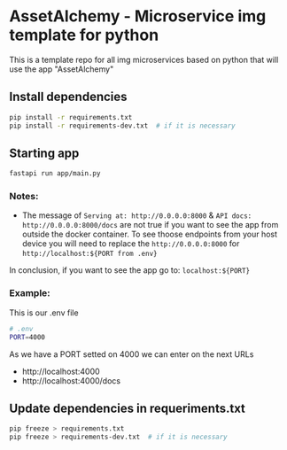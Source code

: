 # AssetAlchemy - Microservice img template for python
This is a template repo for all img microservices based on python that will use the app "AssetAlchemy"

## Install dependencies
```bash
pip install -r requirements.txt
pip install -r requirements-dev.txt  # if it is necessary
```

## Starting app
```bash
fastapi run app/main.py
```
### Notes:
* The message of `Serving at: http://0.0.0.0:8000` & `API docs: http://0.0.0.0:8000/docs` are not true if you want to see the app from outside the docker container. To see thoose endpoints from your host device you will need to replace the `http://0.0.0.0:8000` for `http://localhost:${PORT from .env}`

In conclusion, if you want to see the app go to: `localhost:${PORT}`

### Example:

This is our .env file  
```bash
# .env
PORT=4000
```
As we have a PORT setted on 4000 we can enter on the next URLs
* http://localhost:4000
* http://localhost:4000/docs



## Update dependencies in requeriments.txt
```bash
pip freeze > requirements.txt
pip freeze > requirements-dev.txt  # if it is necessary
```